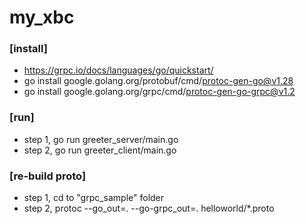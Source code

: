 # my_xbc

### [install]
- https://grpc.io/docs/languages/go/quickstart/
- go install google.golang.org/protobuf/cmd/protoc-gen-go@v1.28
- go install google.golang.org/grpc/cmd/protoc-gen-go-grpc@v1.2

### [run]
- step 1, go run greeter_server/main.go
- step 2, go run greeter_client/main.go

### [re-build proto]
- step 1, cd to "grpc_sample" folder
- step 2, protoc --go_out=. --go-grpc_out=. helloworld/*.proto
